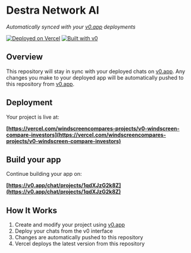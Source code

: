 # Destra Network AI

*Automatically synced with your [v0.app](https://v0.app) deployments*

[![Deployed on Vercel](https://img.shields.io/badge/Deployed%20on-Vercel-black?style=for-the-badge&logo=vercel)](https://vercel.com/windscreencompares-projects/v0-windscreen-compare-investors)
[![Built with v0](https://img.shields.io/badge/Built%20with-v0.app-black?style=for-the-badge)](https://v0.app/chat/projects/1qdXJzG2k8Z)

## Overview

This repository will stay in sync with your deployed chats on [v0.app](https://v0.app).
Any changes you make to your deployed app will be automatically pushed to this repository from [v0.app](https://v0.app).

## Deployment

Your project is live at:

**[https://vercel.com/windscreencompares-projects/v0-windscreen-compare-investors](https://vercel.com/windscreencompares-projects/v0-windscreen-compare-investors)**

## Build your app

Continue building your app on:

**[https://v0.app/chat/projects/1qdXJzG2k8Z](https://v0.app/chat/projects/1qdXJzG2k8Z)**

## How It Works

1. Create and modify your project using [v0.app](https://v0.app)
2. Deploy your chats from the v0 interface
3. Changes are automatically pushed to this repository
4. Vercel deploys the latest version from this repository
